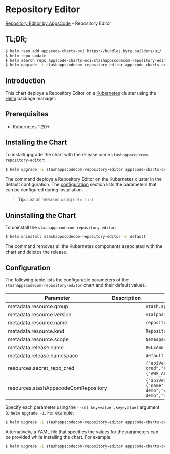# Repository Editor

[Repository Editor by AppsCode](https://appscode.com) - Repository Editor

## TL;DR;

```bash
$ helm repo add appscode-charts-oci https://bundles.byte.builders/ui/
$ helm repo update
$ helm search repo appscode-charts-oci/stashappscodecom-repository-editor --version=v0.8.0
$ helm upgrade -i stashappscodecom-repository-editor appscode-charts-oci/stashappscodecom-repository-editor -n default --create-namespace --version=v0.8.0
```

## Introduction

This chart deploys a Repository Editor on a [Kubernetes](http://kubernetes.io) cluster using the [Helm](https://helm.sh) package manager.

## Prerequisites

- Kubernetes 1.20+

## Installing the Chart

To install/upgrade the chart with the release name `stashappscodecom-repository-editor`:

```bash
$ helm upgrade -i stashappscodecom-repository-editor appscode-charts-oci/stashappscodecom-repository-editor -n default --create-namespace --version=v0.8.0
```

The command deploys a Repository Editor on the Kubernetes cluster in the default configuration. The [configuration](#configuration) section lists the parameters that can be configured during installation.

> **Tip**: List all releases using `helm list`

## Uninstalling the Chart

To uninstall the `stashappscodecom-repository-editor`:

```bash
$ helm uninstall stashappscodecom-repository-editor -n default
```

The command removes all the Kubernetes components associated with the chart and deletes the release.

## Configuration

The following table lists the configurable parameters of the `stashappscodecom-repository-editor` chart and their default values.

|              Parameter               | Description |                                                                                                                                                   Default                                                                                                                                                    |
|--------------------------------------|-------------|--------------------------------------------------------------------------------------------------------------------------------------------------------------------------------------------------------------------------------------------------------------------------------------------------------------|
| metadata.resource.group              |             | <code>stash.appscode.com</code>                                                                                                                                                                                                                                                                              |
| metadata.resource.version            |             | <code>v1alpha1</code>                                                                                                                                                                                                                                                                                        |
| metadata.resource.name               |             | <code>repositories</code>                                                                                                                                                                                                                                                                                    |
| metadata.resource.kind               |             | <code>Repository</code>                                                                                                                                                                                                                                                                                      |
| metadata.resource.scope              |             | <code>Namespaced</code>                                                                                                                                                                                                                                                                                      |
| metadata.release.name                |             | <code>RELEASE-NAME</code>                                                                                                                                                                                                                                                                                    |
| metadata.release.namespace           |             | <code>default</code>                                                                                                                                                                                                                                                                                         |
| resources.secret_repo_cred           |             | <code>{"apiVersion":"v1","kind":"Secret","metadata":{"name":"s3-repo-cred","namespace":"demo"},"stringData":{"AWS_ACCESS_KEY_ID":"y","AWS_SECRET_ACCESS_KEY":"z","RESTIC_PASSWORD":"x"},"type":"Opaque"}</code>                                                                                              |
| resources.stashAppscodeComRepository |             | <code>{"apiVersion":"stash.appscode.com/v1alpha1","kind":"Repository","metadata":{"name":"s3","namespace":"demo"},"spec":{"backend":{"s3":{"bucket":"stash-demo","endpoint":"s3.amazonaws.com","prefix":"/backup/demo/deployment/stash-demo","region":"us-west-1"},"storageSecretName":"s3-secret"}}}</code> |


Specify each parameter using the `--set key=value[,key=value]` argument to `helm upgrade -i`. For example:

```bash
$ helm upgrade -i stashappscodecom-repository-editor appscode-charts-oci/stashappscodecom-repository-editor -n default --create-namespace --version=v0.8.0 --set metadata.resource.group=stash.appscode.com
```

Alternatively, a YAML file that specifies the values for the parameters can be provided while
installing the chart. For example:

```bash
$ helm upgrade -i stashappscodecom-repository-editor appscode-charts-oci/stashappscodecom-repository-editor -n default --create-namespace --version=v0.8.0 --values values.yaml
```

